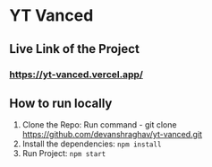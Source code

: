 # YT Vanced

## Live Link of the Project

### https://yt-vanced.vercel.app/

## How to run locally

1. Clone the Repo: 
Run command - git clone https://github.com/devanshraghav/yt-vanced.git
2. Install the dependencies:
 `npm install`
3. Run Project:
 `npm start`

